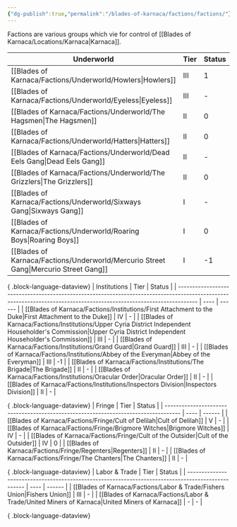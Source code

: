 ```yaml
---
{"dg-publish":true,"permalink":"/blades-of-karnaca/factions/factions/"}
---
```


Factions are various groups which vie for control of [[Blades of Karnaca/Locations/Karnaca\|Karnaca]].

| Underworld                                                                              | Tier | Status |
| --------------------------------------------------------------------------------------- | ---- | ------ |
| [[Blades of Karnaca/Factions/Underworld/Howlers\|Howlers]]                           | III  | 1      |
| [[Blades of Karnaca/Factions/Underworld/Eyeless\|Eyeless]]                           | III  | \-     |
| [[Blades of Karnaca/Factions/Underworld/The Hagsmen\|The Hagsmen]]                   | II   | 0      |
| [[Blades of Karnaca/Factions/Underworld/Hatters\|Hatters]]                           | II   | 0      |
| [[Blades of Karnaca/Factions/Underworld/Dead Eels Gang\|Dead Eels Gang]]             | II   | \-     |
| [[Blades of Karnaca/Factions/Underworld/The Grizzlers\|The Grizzlers]]               | II   | 0      |
| [[Blades of Karnaca/Factions/Underworld/Sixways Gang\|Sixways Gang]]                 | I    | \-     |
| [[Blades of Karnaca/Factions/Underworld/Roaring Boys\|Roaring Boys]]                 | I    | 0      |
| [[Blades of Karnaca/Factions/Underworld/Mercurio Street Gang\|Mercurio Street Gang]] | I    | -1     |

{ .block-language-dataview}
| Institutions                                                                                                                                                        | Tier | Status |
| ------------------------------------------------------------------------------------------------------------------------------------------------------------------- | ---- | ------ |
| [[Blades of Karnaca/Factions/Institutions/First Attachment to the Duke\|First Attachment to the Duke]]                                                           | IV   | \-     |
| [[Blades of Karnaca/Factions/Institutions/Upper Cyria District Independent Householder's Commission\|Upper Cyria District Independent Householder's Commission]] | III  | \-     |
| [[Blades of Karnaca/Factions/Institutions/Grand Guard\|Grand Guard]]                                                                                             | III  | \-     |
| [[Blades of Karnaca/Factions/Institutions/Abbey of the Everyman\|Abbey of the Everyman]]                                                                         | III  | -1     |
| [[Blades of Karnaca/Factions/Institutions/The Brigade\|The Brigade]]                                                                                             | II   | \-     |
| [[Blades of Karnaca/Factions/Institutions/Oracular Order\|Oracular Order]]                                                                                       | II   | \-     |
| [[Blades of Karnaca/Factions/Institutions/Inspectors Division\|Inspectors Division]]                                                                             | II   | \-     |

{ .block-language-dataview}
| Fringe                                                                              | Tier | Status |
| ----------------------------------------------------------------------------------- | ---- | ------ |
| [[Blades of Karnaca/Factions/Fringe/Cult of Delilah\|Cult of Delilah]]           | V    | \-     |
| [[Blades of Karnaca/Factions/Fringe/Brigmore Witches\|Brigmore Witches]]         | IV   | \-     |
| [[Blades of Karnaca/Factions/Fringe/Cult of the Outsider\|Cult of the Outsider]] | IV   | 0      |
| [[Blades of Karnaca/Factions/Fringe/Regenters\|Regenters]]                       | II   | \-     |
| [[Blades of Karnaca/Factions/Fringe/The Chanters\|The Chanters]]                 | II   | \-     |

{ .block-language-dataview}
| Labor & Trade                                                                                      | Tier | Status |
| -------------------------------------------------------------------------------------------------- | ---- | ------ |
| [[Blades of Karnaca/Factions/Labor & Trade/Fishers Union\|Fishers Union]]                       | III  | \-     |
| [[Blades of Karnaca/Factions/Labor & Trade/United Miners of Karnaca\|United Miners of Karnaca]] | \-   | \-     |

{ .block-language-dataview}
